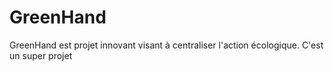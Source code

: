 # GreenHand
GreenHand est projet innovant visant à centraliser l'action écologique.
C'est un super projet
